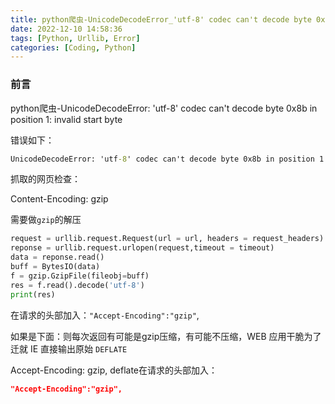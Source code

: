 ```yaml
---
title: python爬虫-UnicodeDecodeError_'utf-8' codec can't decode byte 0x8b
date: 2022-12-10 14:58:36
tags: [Python, Urllib, Error]
categories: [Coding, Python]
---
```


### 前言
python爬虫-UnicodeDecodeError: 'utf-8' codec can't decode byte 0x8b in position 1: invalid start byte

错误如下：

```cmd
UnicodeDecodeError: 'utf-8' codec can't decode byte 0x8b in position 1: invalid start byte
```

抓取的网页检查：

Content-Encoding: gzip

需要做`gzip`的解压

```python
request = urllib.request.Request(url = url, headers = request_headers)
reponse = urllib.request.urlopen(request,timeout = timeout)
data = reponse.read()
buff = BytesIO(data)
f = gzip.GzipFile(fileobj=buff)
res = f.read().decode('utf-8')
print(res)
```

在请求的头部加入：`"Accept-Encoding":"gzip"`,

如果是下面：则每次返回有可能是gzip压缩，有可能不压缩，WEB 应用干脆为了迁就 IE 直接输出原始 `DEFLATE`

Accept-Encoding: gzip, deflate在请求的头部加入：
```json
"Accept-Encoding":"gzip",
```